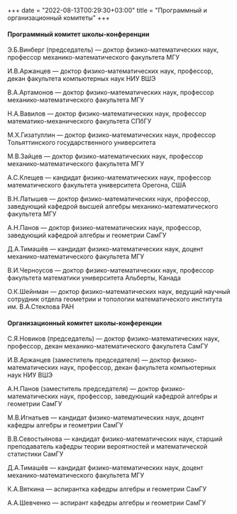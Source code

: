 +++
date = "2022-08-13T00:29:30+03:00"
title = "Программный и организационный комитеты"
+++
<h4 style="text-align: left;">Программный комитет
школы-конференции<strong></strong></h4>
<p style="text-align: left;">Э.Б.Винберг (председатель) &mdash; доктор физико-математических наук, профессор механико-математического факультета МГУ<br />

И.В.Аржанцев &mdash; доктор физико-математических наук, профессор, декан факультета компьютерных наук НИУ ВШЭ<br />

В.А.Артамонов &mdash; доктор физико-математических наук, профессор механико-математического факультета МГУ<br />

Н.А.Вавилов &mdash; доктор физико-математических наук, профессор математико-механического факультета СПбГУ<br />

М.Х.Гизатуллин &mdash; доктор физико-математических наук, профессор Тольяттинского государственного университета<br />

М.В.Зайцев &mdash; доктор физико-математических наук, профессор механико-математического факультета МГУ<br />

А.С.Клещев &mdash; кандидат физико-математических наук, профессор математического факультета университета Орегона, США<br />

В.Н.Латышев &mdash; доктор физико-математических наук, профессор, заведующий кафедрой высшей алгебры механико-математического факультета МГУ<br />

А.Н.Панов &mdash; доктор физико-математических наук, профессор, заведующий кафедрой алгебры и геометрии СамГУ<br />

Д.А.Тимашёв &mdash; кандидат физико-математических наук, доцент механико-математического факультета МГУ<br />

В.И.Черноусов &mdash; доктор физико-математических наук, профессор факультета математики университета Альберты, Канада<br />

О.К.Шейнман &mdash; доктор физико-математических наук, ведущий научный сотрудник отдела геометрии и топологии математического института им. В.А.Стеклова РАН<br />
</p>

<h4 style="text-align: left;">Организационный комитет школы-конференции</h4>

С.Я.Новиков (председатель) &mdash; доктор физико-математических наук, профессор, декан механико-математического факультета СамГУ<br />

И.В.Аржанцев (заместитель председателя) &mdash; доктор физико-математических наук, профессор, декан факультета компьютерных наук НИУ ВШЭ<br />

А.Н.Панов (заместитель председателя) &mdash; доктор физико-математических наук, профессор, заведующий кафедрой алгебры и геометрии СамГУ<br />

М.В.Игнатьев &mdash; кандидат физико-математических наук, доцент кафедры алгебры и геометрии СамГУ<br />

В.В.Севостьянова &mdash; кандидат физико-математических наук, старший преподаватель кафедры теории вероятностей и математической статистики СамГУ<br />

Д.А.Тимашёв &mdash; кандидат физико-математических наук, доцент механико-математического факультета МГУ<br />

К.А.Вяткина &mdash; аспирантка кафедры алгебры и геометрии СамГУ<br />

А.А.Шевченко &mdash; аспирант кафедры алгебры и геометрии СамГУ<br />
